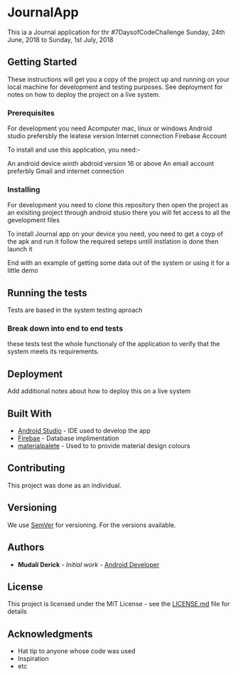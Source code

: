 # JournalApp

This ia a Journal application for thr #7DaysofCodeChallenge Sunday, 24th June, 2018 to Sunday, 1st July, 2018

## Getting Started

These instructions will get you a copy of the project up and running on your local machine for development and testing purposes. See deployment for notes on how to deploy the project on a live system.

### Prerequisites

For development you need 
Acomputer mac, linux or windows
Android studio prefersbly the leatese version
Internet connection
Firebase Account

To install and use this application, you need:-

An android device winth abdroid version 16 or above
An email account preferbly Gmail
and internet connection

### Installing

For development
you need to clone this repository
then open the project as an exisiting  project through android stusio
there you will fet access to all the gevelopment files

To install Journal app on your device you need,
you need to get a coyp of the apk and run it
follow the required seteps untill instlation is done then launch it

End with an example of getting some data out of the system or using it for a little demo

## Running the tests

Tests are based in the system testing aproach

### Break down into end to end tests

these tests test the whole functionaly of the application to verify that the system meets its requirements.

## Deployment

Add additional notes about how to deploy this on a live system

## Built With

* [Android Studio](https://developer.android.com/studio) - IDE used to develop the app
* [Firebae](https://firebase.google.com) - Database implimentation
* [materialpalete](https://www.materialpalette.com/) - Used to to provide material design colours

## Contributing

This project was done as an individual.

## Versioning

We use [SemVer](http://semver.org/) for versioning. For the versions available. 

## Authors

* **Mudali Derick** - *Initial work* - [Android Developer](+256781343882)

## License

This project is licensed under the MIT License - see the [LICENSE.md](LICENSE.md) file for details

## Acknowledgments

* Hat tip to anyone whose code was used
* Inspiration
* etc

